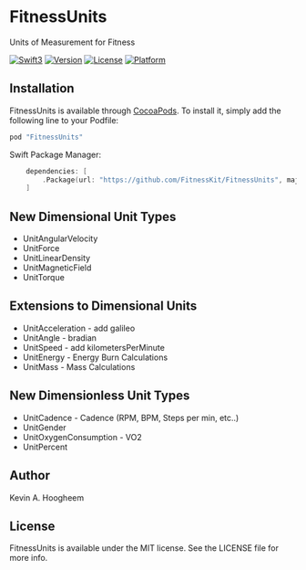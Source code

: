 # FitnessUnits
Units of Measurement for Fitness

[![Swift3](https://img.shields.io/badge/swift3-compatible-4BC51D.svg?style=flat)](https://developer.apple.com/swift)
[![Version](https://img.shields.io/cocoapods/v/FitnessUnits.svg?style=flat)](http://cocoapods.org/pods/FitnessUnits)
[![License](https://img.shields.io/cocoapods/l/FitnessUnits.svg?style=flat)](http://cocoapods.org/pods/FitnessUnits)
[![Platform](https://img.shields.io/cocoapods/p/FitnessUnits.svg?style=flat)](http://cocoapods.org/pods/FitnessUnits)

## Installation

FitnessUnits is available through [CocoaPods](http://cocoapods.org). To install
it, simply add the following line to your Podfile:

```ruby
pod "FitnessUnits"
```

Swift Package Manager:
```swift
    dependencies: [
        .Package(url: "https://github.com/FitnessKit/FitnessUnits", majorVersion: 1)
    ]
```

## New Dimensional Unit Types ##

* UnitAngularVelocity
* UnitForce
* UnitLinearDensity
* UnitMagneticField
* UnitTorque

## Extensions to Dimensional Units ##

* UnitAcceleration - add galileo
* UnitAngle - bradian
* UnitSpeed - add kilometersPerMinute
* UnitEnergy - Energy Burn Calculations
* UnitMass - Mass Calculations

## New Dimensionless Unit Types ##

* UnitCadence - Cadence (RPM, BPM, Steps per min, etc..)
* UnitGender
* UnitOxygenConsumption - VO2
* UnitPercent


## Author

Kevin A. Hoogheem

## License

FitnessUnits is available under the MIT license. See the LICENSE file for more info.
